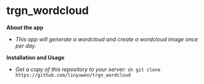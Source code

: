 # trgn_wordcloud

**About the app**
- *This app will generate a wordcloud and create a wordcloud image once per day.*

**Installation and Usage**
- *Get a copy of this repository to your server:* 
        ```sh
        git clone https://github.com/linyuwen/trgn_wordcloud
        ```
